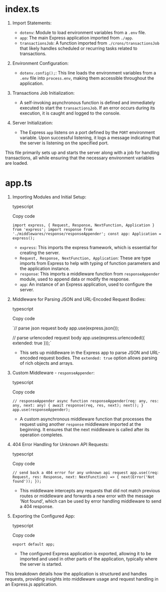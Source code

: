 # index.ts

1.  Import Statements:

    -   `dotenv`: Module to load environment variables from a `.env` file.
    -   `app`: The main Express application imported from `./app`.
    -   `transactionsJob`: A function imported from `./crons/transactionsJob` that likely handles scheduled or recurring tasks related to transactions.
2.  Environment Configuration:

    -   `dotenv.config();`: This line loads the environment variables from a `.env` file into `process.env`, making them accessible throughout the application.
3.  Transactions Job Initialization:

    -   A self-invoking asynchronous function is defined and immediately executed to start the `transactionsJob`. If an error occurs during its execution, it is caught and logged to the console.
4.  Server Initialization:

    -   The Express `app` listens on a port defined by the `PORT` environment variable. Upon successful listening, it logs a message indicating that the server is listening on the specified port.

This file primarily sets up and starts the server along with a job for handling transactions, all while ensuring that the necessary environment variables are loaded.

# app.ts

1.  Importing Modules and Initial Setup:

    typescript

    Copy code

    `import express, { Request, Response, NextFunction, Application } from 'express';
    import response from './middlewares/response/responseAppender';
    const app: Application = express();`

    -   `express`: This imports the express framework, which is essential for creating the server.
    -   `Request, Response, NextFunction, Application`: These are type imports from Express to help with typing of function parameters and the application instance.
    -   `response`: This imports a middleware function from `responseAppender` module, used to append data or modify the response.
    -   `app`: An instance of an Express application, used to configure the server.
2.  Middleware for Parsing JSON and URL-Encoded Request Bodies:

    typescript

    Copy code

    `// parse json request body
    app.use(express.json());

    // parse urlencoded request body
    app.use(express.urlencoded({ extended: true }));`

    -   This sets up middleware in the Express app to parse JSON and URL-encoded request bodies. The `extended: true` option allows parsing of rich objects and arrays.
3.  Custom Middleware - `responseAppender`:

    typescript

    Copy code

    `// responseAppender
    async function responseAppender(req: any, res: any, next: any) {
      await response(req, res, next);
      next();
    }
    app.use(responseAppender);`

    -   A custom asynchronous middleware function that processes the request using another `response` middleware imported at the beginning. It ensures that the next middleware is called after its operation completes.
4.  404 Error Handling for Unknown API Requests:

    typescript

    Copy code

    `// send back a 404 error for any unknown api request
    app.use((req: Request, res: Response, next: NextFunction) => {
      next(Error('Not found'));
    });`

    -   This middleware intercepts any requests that did not match previous routes or middleware and forwards a new error with the message 'Not found', which can be used by error handling middleware to send a 404 response.
5.  Exporting the Configured App:

    typescript

    Copy code

    `export default app;`

    -   The configured Express application is exported, allowing it to be imported and used in other parts of the application, typically where the server is started.

This breakdown details how the application is structured and handles requests, providing insights into middleware usage and request handling in an Express.js application.